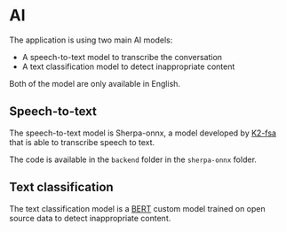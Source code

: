 # AI

The application is using two main AI models:

- A speech-to-text model to transcribe the conversation
- A text classification model to detect inappropriate content

Both of the model are only available in English.

## Speech-to-text

The speech-to-text model is Sherpa-onnx, a model developed by [K2-fsa](https://github.com/k2-fsa/sherpa-onnx) that is able to transcribe speech to text.

The code is available in the `backend` folder in the `sherpa-onnx` folder.

## Text classification

The text classification model is a [BERT](https://huggingface.co/docs/transformers/en/model_doc/bert) custom model trained on open source data to detect inappropriate content.
